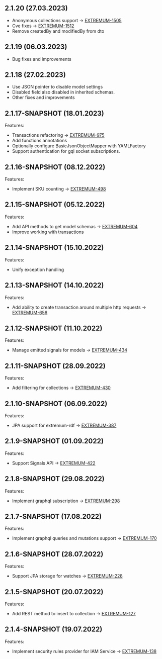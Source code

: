 ## 2.1.20 (27.03.2023)

- Anonymous collections support -> [EXTREMUM-1505](https://tracker.yandex.ru/EXTREMUM-1505)
- Cve fixes -> [EXTREMUM-1512](https://tracker.yandex.ru/EXTREMUM-1512)
- Remove createdBy and modifiedBy from dto

## 2.1.19 (06.03.2023)
 
- Bug fixes and improvements

## 2.1.18 (27.02.2023)

- Use JSON pointer to disable model settings
- Disabled field also disabled in inherited schemas.
- Other fixes and improvements

## 2.1.17-SNAPSHOT (18.01.2023)

Features:

- Transactions refactoring -> [EXTREMUM-975](https://tracker.yandex.ru/EXTREMUM-975)
- Add functions annotations
- Optionally configure BasicJsonObjectMapper with YAMLFactory
- Support authentication for gql socket subscriptions.

## 2.1.16-SNAPSHOT (08.12.2022)

Features:

- Implement SKU counting -> [EXTREMUM-498](https://tracker.yandex.ru/EXTREMUM-498)


## 2.1.15-SNAPSHOT (05.12.2022)

Features:

- Add API methods to get model schemas -> [EXTREMUM-604](https://tracker.yandex.ru/EXTREMUM-604)
- Improve working with transactions

## 2.1.14-SNAPSHOT (15.10.2022)

Features:

- Unify exception handling

## 2.1.13-SNAPSHOT (14.10.2022)

Features:

- Add ability to create transaction around multiple http requests -> [EXTREMUM-656](https://tracker.yandex.ru/EXTREMUM-656)

## 2.1.12-SNAPSHOT (11.10.2022)

Features:

- Manage emitted signals for models -> [EXTREMUM-434](https://tracker.yandex.ru/EXTREMUM-434)

## 2.1.11-SNAPSHOT (28.09.2022)

Features:

- Add filtering for collections -> [EXTREMUM-430](https://tracker.yandex.ru/EXTREMUM-430)

## 2.1.10-SNAPSHOT (06.09.2022)

Features:

- JPA support for extremum-rdf -> [EXTREMUM-387](https://tracker.yandex.ru/EXTREMUM-387)

## 2.1.9-SNAPSHOT (01.09.2022)

Features:

- Support Signals API -> [EXTREMUM-422](https://tracker.yandex.ru/EXTREMUM-422)

## 2.1.8-SNAPSHOT (29.08.2022)

Features:

- Implement graphql subscription -> [EXTREMUM-298](https://tracker.yandex.ru/EXTREMUM-298)

## 2.1.7-SNAPSHOT (17.08.2022)

Features:

- Implement graphql queries and mutations support -> [EXTREMUM-170](https://tracker.yandex.ru/EXTREMUM-170)

## 2.1.6-SNAPSHOT (28.07.2022)

Features:

- Support JPA storage for watches -> [EXTREMUM-228](https://tracker.yandex.ru/EXTREMUM-127)

## 2.1.5-SNAPSHOT (20.07.2022)

Features:

- Add REST method to insert to collection -> [EXTREMUM-127](https://tracker.yandex.ru/EXTREMUM-127)

## 2.1.4-SNAPSHOT (19.07.2022)

Features:

- Implement security rules provider for IAM Service -> [EXTREMUM-138](https://tracker.yandex.ru/EXTREMUM-138)

